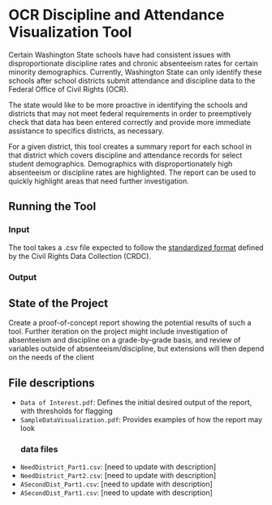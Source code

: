 # OCR Discipline and Attendance Visualization Tool
Certain Washington State schools have had consistent issues with disproportionate discipline rates and chronic absenteeism rates for certain minority demographics. Currently, Washington State can only identify these schools after school districts submit attendance and discipline data to the Federal Office of Civil Rights (OCR).

The state would like to be more proactive in identifying the schools and districts that may not meet federal requirements in order to preemptively check that data has been entered correctly and provide more immediate assistance to specifics districts, as necessary.

For a given district, this tool creates a summary report for each school in that district which covers discipline and attendance records for select student demographics. Demographics with disproportionately high absenteeism or discipline rates are highlighted. The report can be used to quickly highlight areas that need further investigation.

## Running the Tool
### Input
The tool takes a .csv file expected to follow the [standardized format](https://www2.ed.gov/about/offices/list/ocr/docs/crdc-2013-14-flat-file-submission-instructions.doc) defined by the Civil Rights Data Collection (CRDC).
### Output

## State of the Project
Create a proof-of-concept report showing the potential results of such a tool. Further iteration on the project might include investigation of absenteeism and discipline on a grade-by-grade basis, and review of variables outside of absenteeism/discipline, but extensions will then depend on the needs of the client

## File descriptions
- `Data of Interest.pdf`: Defines the initial desired output of the report, with thresholds for flagging
- `SampleDataVisualization.pdf`: Provides examples of how the report may look
  ### data files
- `NeedDistrict_Part1.csv`: [need to update with description]
- `NeedDistrict_Part2.csv`: [need to update with description]
- `ASecondDist_Part1.csv`: [need to update with description]
- `ASecondDist_Part1.csv`: [need to update with description]
